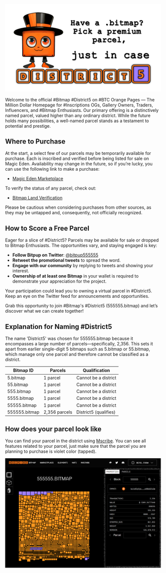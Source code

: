 ![Parcel Image](img/header.png)

Welcome to the official #Bitmap #District5 on #BTC Orange Pages — The Million Dollar Homepage for #Inscriptions OGs, Gallery Owners, Traders, Influencers, and #Bitmap Enthusiasts. Our primary offering is a distinctively named parcel, valued higher than any ordinary district. While the future holds many possibilities, a well-named parcel stands as a testament to potential and prestige.


## Where to Purchase

At the start, a select few of our parcels may be temporarily available for purchase. Each is inscribed and verified before being listed for sale on Magic Eden. Availability may change in the future, so if you’re lucky, you can use the following link to make a purchase:

- [Magic Eden Marketplace](https://magiceden.io/ordinals/wallet?walletAddress=bc1q92gfgnatumqn0ly5dsd3ufzehxk7s486d5fx5m)

To verify the status of any parcel, check out:

- [Bitmap Land Verification](https://bitmap.land/?block=555555)

Please be cautious when considering purchases from other sources, as they may be untapped and, consequently, not officially recognized.

## How to Score a Free Parcel

Eager for a slice of #District5? Parcels may be available for sale or dropped to Bitmap Enthusiasts. The opportunities vary, and staying engaged is key:

- **Follow Bitpup on Twitter**: [@bitpup555555](https://twitter.com/bitpup555555)
- **Retweet the promotional tweets** to spread the word.
- **Engage with our community** by replying to tweets and showing your interest.
- **Ownership of at least one Bitmap** in your wallet is required to demonstrate your appreciation for the project.

Your participation could lead you to owning a virtual parcel in #District5. Keep an eye on the Twitter feed for announcements and opportunities.

Grab this opportunity to join #Bitmap's #District5 (555555.bitmap) and let’s discover what we can create together!



## Explanation for Naming #District5

The name 'District5' was chosen for 555555.bitmap because it encompasses a large number of parcels—specifically, 2,356. This sets it apart from earlier single-digit 5 bitmaps such as 5.bitmap or 55.bitmap, which manage only one parcel and therefore cannot be classified as a district.

| Bitmap ID     | Parcels       | Qualification          |
|---------------|---------------|------------------------|
| 5.bitmap      | 1 parcel      | Cannot be a district   |
| 55.bitmap     | 1 parcel      | Cannot be a district   |
| 555.bitmap    | 1 parcel      | Cannot be a district   |
| 5555.bitmap   | 1 parcel      | Cannot be a district   |
| 55555.bitmap  | 1 parcel      | Cannot be a district   |
| 555555.bitmap | 2,356 parcels | District5 (qualifies)  |



## How does your parcel look like

You can find your parcel in the district using [Mscribe](https://mscribe.io/block/555555). You can see all features related to your parcel, just make sure that the parcel you are planning to purchase is violet color (tapped).

![Parcel Image](img/mscribe.png)